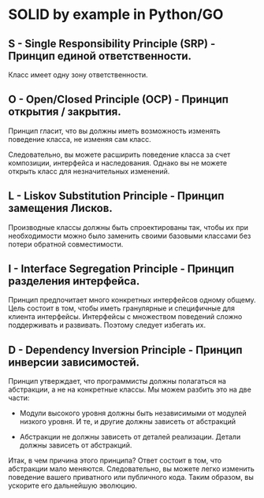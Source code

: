 # SOLID by example in Python/GO #

## S - Single Responsibility Principle (SRP) - Принцип единой ответственности.

Класс имеет одну зону ответственности.

## O - Open/Closed Principle (OCP) - Принцип открытия / закрытия.

Принцип гласит, что вы должны иметь возможность изменять поведение класса, не изменяя сам класс.

Следовательно, вы можете расширить поведение класса за счет композиции, интерфейса и наследования. Однако вы не можете открыть класс для незначительных изменений.


## L - Liskov Substitution Principle - Принцип замещения Лисков.

Производные классы должны быть спроектированы так, чтобы их при необходимости можно было заменить своими базовыми классами без потери обратной совместимости.

## I - Interface Segregation Principle - Принцип разделения интерфейса.

Принцип предпочитает много конкретных интерфейсов одному общему. Цель состоит в том, чтобы иметь гранулярные и специфичные для клиента интерфейсы.
Интерфейсы с множеством поведений сложно поддерживать и развивать. Поэтому следует избегать их.

## D - Dependency Inversion Principle - Принцип инверсии зависимостей.

Принцип утверждает, что программисты должны полагаться на абстракции, а не на конкретные классы. Мы можем разбить это на две части:

- Модули высокого уровня должны быть независимыми от модулей низкого уровня. И те, и другие должны зависеть от абстракций

- Абстракции не должны зависеть от деталей реализации. Детали должны зависеть от абстракций.

Итак, в чем причина этого принципа? Ответ состоит в том, что абстракции мало меняются. Следовательно, вы можете легко изменить поведение вашего приватного или публичного кода. Таким образом, вы ускорите его дальнейшую эволюцию.

